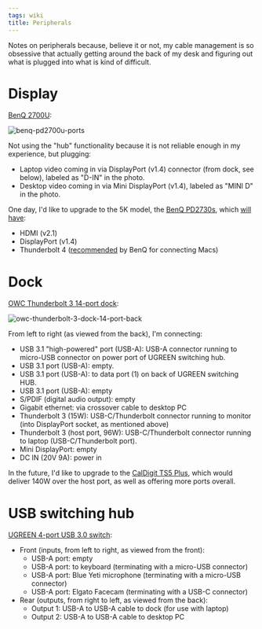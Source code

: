 ```yaml
---
tags: wiki
title: Peripherals
---
```


Notes on peripherals because, believe it or not, my cable management is so obsessive that actually getting around the back of my desk and figuring out what is plugged into what is kind of difficult.

# Display

[BenQ 2700U](https://www.benq.com/en-us/monitor/professional/pd2700u.html):

![benq-pd2700u-ports](/system/images/benq-pd2700u-ports.png)

Not using the "hub" functionality because it is not reliable enough in my experience, but plugging:

- Laptop video coming in via DisplayPort (v1.4) connector (from dock, see below), labeled as "D-IN" in the photo.
- Desktop video coming in via Mini DisplayPort (v1.4), labeled as "MINI D" in the photo.

One day, I'd like to upgrade to the 5K model, the [BenQ PD2730s](https://www.benq.com/en-us/monitor/professional/pd2730s.html), which [will have](https://www.benq.com/en-us/monitor/professional/pd2730s/spec.html):

- HDMI (v2.1)
- DisplayPort (v1.4)
- Thunderbolt 4 ([recommended](https://www.benq.com/en-us/campaign/monitor-for-mac/articles/how-do-i-connect-my-mac-m1-to-benq-monitor-update.html) by BenQ for connecting Macs)

# Dock

[OWC Thunderbolt 3 14-port dock](https://www.owc.com/solutions/thunderbolt-3-dock-14-port):

![owc-thunderbolt-3-dock-14-port-back](/system/images/owc-thunderbolt-3-dock-14-port-back.png)

From left to right (as viewed from the back), I'm connecting:

- USB 3.1 "high-powered" port (USB-A): USB-A connector running to micro-USB connector on power port of UGREEN switching hub.
- USB 3.1 port (USB-A): empty.
- USB 3.1 port (USB-A): to data port (1) on back of UGREEN switching HUB.
- USB 3.1 port (USB-A): empty
- S/PDIF (digital audio output): empty
- Gigabit ethernet: via crossover cable to desktop PC
- Thunderbolt 3 (15W): USB-C/Thunderbolt connector running to monitor (into DisplayPort socket, as mentioned above)
- Thunderbolt 3 (host port, 96W): USB-C/Thunderbolt connector running to laptop (USB-C/Thunderbolt port).
- Mini DisplayPort: empty
- DC IN (20V 9A): power in

In the future, I'd like to upgrade to the [CalDigit TS5 Plus](https://www.caldigit.com/thunderbolt-5-dock-ts5-plus/), which would deliver 140W over the host port, as well as offering more ports overall.

# USB switching hub

[UGREEN 4-port USB 3.0 switch](https://www.amazon.es/dp/B01N6GD9JO):

- Front (inputs, from left to right, as viewed from the front):
    - USB-A port: empty
    - USB-A port: to keyboard (terminating with a micro-USB connector)
    - USB-A port: Blue Yeti microphone (terminating with a micro-USB connector)
    - USB-A port: Elgato Facecam (terminating with a USB-C connector)
- Rear (outputs, from right to left, as viewed from the back):
    - Output 1: USB-A to USB-A cable to dock (for use with laptop)
    - Output 2: USB-A to USB-A cable to desktop PC
